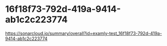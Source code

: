 # 16f18f73-792d-419a-9414-ab1c2c223774
https://sonarcloud.io/summary/overall?id=examly-test_16f18f73-792d-419a-9414-ab1c2c223774
